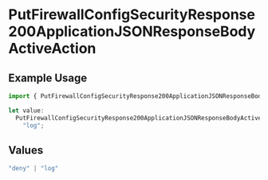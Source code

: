 # PutFirewallConfigSecurityResponse200ApplicationJSONResponseBodyActiveAction

## Example Usage

```typescript
import { PutFirewallConfigSecurityResponse200ApplicationJSONResponseBodyActiveAction } from "@vercel/sdk/models/putfirewallconfigop.js";

let value:
  PutFirewallConfigSecurityResponse200ApplicationJSONResponseBodyActiveAction =
    "log";
```

## Values

```typescript
"deny" | "log"
```